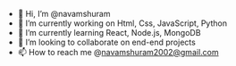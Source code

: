 - 👋 Hi, I’m @navamshuram
- 🔭 I’m currently working on Html, Css, JavaScript, Python
- 🌱 I’m currently learning React, Node.js, MongoDB
- 💞️ I’m looking to collaborate on end-end projects
- 📫 How to reach me @navamshuram2002@gmail.com

<!---
navamshuram/navamshuram is a ✨ special ✨ repository because its `README.md` (this file) appears on your GitHub profile.
You can click the Preview link to take a look at your changes.
--->

